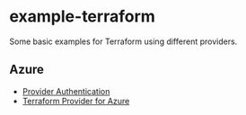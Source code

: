 # example-terraform

Some basic examples for Terraform using different providers.

## Azure
* [Provider Authentication](https://registry.terraform.io/providers/hashicorp/azurerm/latest/docs/guides/service_principal_client_secret)
* [Terraform Provider for Azure](https://github.com/hashicorp/terraform-provider-azurerm)
